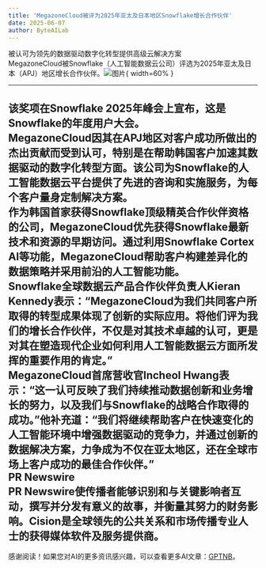 ```yaml
---
title: 'MegazoneCloud被评为2025年亚太及日本地区Snowflake增长合作伙伴'
date: 2025-06-07
author: ByteAILab
---
```


被认可为领先的数据驱动数字化转型提供高级云解决方案  
MegazoneCloud被Snowflake（人工智能数据云公司）评选为2025年亚太及日本（APJ）地区增长合作伙伴。![图片](https://ai-techpark.com/wp-content/uploads/MegazoneCloud.jpg){ width=60% }

---
该奖项在Snowflake 2025年峰会上宣布，这是Snowflake的年度用户大会。  
MegazoneCloud因其在APJ地区对客户成功所做出的杰出贡献而受到认可，特别是在帮助韩国客户加速其数据驱动的数字化转型方面。该公司为Snowflake的人工智能数据云平台提供了先进的咨询和实施服务，为每个客户量身定制解决方案。  
作为韩国首家获得Snowflake顶级精英合作伙伴资格的公司，MegazoneCloud优先获得Snowflake最新技术和资源的早期访问。通过利用Snowflake Cortex AI等功能，MegazoneCloud帮助客户构建差异化的数据策略并采用前沿的人工智能功能。  
Snowflake全球数据云产品合作伙伴负责人Kieran Kennedy表示：“MegazoneCloud为我们共同客户所取得的转型成果体现了创新的实际应用。将他们评为我们的增长合作伙伴，不仅是对其技术卓越的认可，更是对其在塑造现代企业如何利用人工智能数据云方面所发挥的重要作用的肯定。”  
MegazoneCloud首席营收官Incheol Hwang表示：“这一认可反映了我们持续推动数据创新和业务增长的努力，以及我们与Snowflake的战略合作取得的成功。”他补充道：“我们将继续帮助客户在快速变化的人工智能环境中增强数据驱动的竞争力，并通过创新的数据解决方案，力争成为不仅在亚太地区，还在全球市场上客户成功的最佳合作伙伴。”  
PR Newswire  
PR Newswire使传播者能够识别和与关键影响者互动，撰写并分发有意义的故事，并衡量其努力的财务影响。Cision是全球领先的公共关系和市场传播专业人士的获得媒体软件及服务提供商。  
---
感谢阅读！如果您对AI的更多资讯感兴趣，可以查看更多AI文章：[GPTNB](https://gptnb.com)。